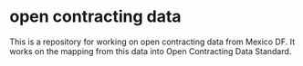 # open contracting data

This is a repository for working on open contracting data from Mexico DF. It works on the mapping from this data into Open Contracting Data Standard.
